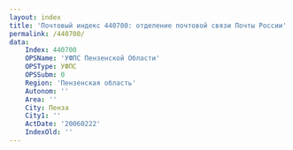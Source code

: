 ```yaml
---
layout: index
title: 'Почтовый индекс 440700: отделение почтовой связи Почты России'
permalink: /440700/
data:
    Index: 440700
    OPSName: 'УФПС Пензенской Области'
    OPSType: УФПС
    OPSSubm: 0
    Region: 'Пензенская область'
    Autonom: ''
    Area: ''
    City: Пенза
    City1: ''
    ActDate: '20060222'
    IndexOld: ''
---
```


